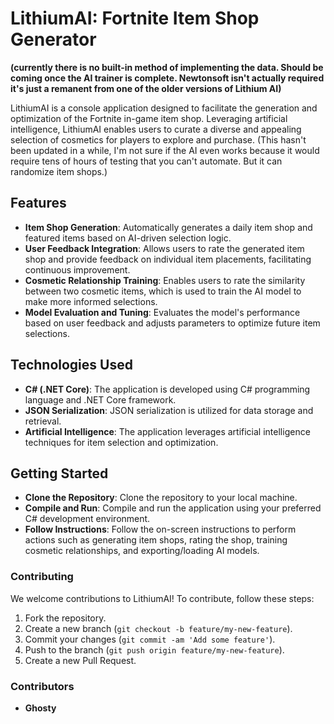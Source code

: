 # LithiumAI: Fortnite Item Shop Generator 
**(currently there is no built-in method of implementing the data. Should be coming once the AI trainer is complete. Newtonsoft isn't actually required it's just a remanent from one of the older versions of Lithium AI)**

LithiumAI is a console application designed to facilitate the generation and optimization of the Fortnite in-game item shop. Leveraging artificial intelligence, LithiumAI enables users to curate a diverse and appealing selection of cosmetics for players to explore and purchase.
(This hasn't been updated in a while, I'm not sure if the AI even works because it would require tens of hours of testing that you can't automate. But it can randomize item shops.)

## Features
- **Item Shop Generation**: Automatically generates a daily item shop and featured items based on AI-driven selection logic.
- **User Feedback Integration**: Allows users to rate the generated item shop and provide feedback on individual item placements, facilitating continuous improvement.
- **Cosmetic Relationship Training**: Enables users to rate the similarity between two cosmetic items, which is used to train the AI model to make more informed selections.
- **Model Evaluation and Tuning**: Evaluates the model's performance based on user feedback and adjusts parameters to optimize future item selections.

## Technologies Used
- **C# (.NET Core)**: The application is developed using C# programming language and .NET Core framework.
- **JSON Serialization**: JSON serialization is utilized for data storage and retrieval.
- **Artificial Intelligence**: The application leverages artificial intelligence techniques for item selection and optimization.

## Getting Started
- **Clone the Repository**: Clone the repository to your local machine.
- **Compile and Run**: Compile and run the application using your preferred C# development environment.
- **Follow Instructions**: Follow the on-screen instructions to perform actions such as generating item shops, rating the shop, training cosmetic relationships, and exporting/loading AI models.

### Contributing
We welcome contributions to LithiumAI! To contribute, follow these steps:
1. Fork the repository.
2. Create a new branch (`git checkout -b feature/my-new-feature`).
3. Commit your changes (`git commit -am 'Add some feature'`).
4. Push to the branch (`git push origin feature/my-new-feature`).
5. Create a new Pull Request.

### Contributors
- **Ghosty**
